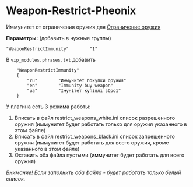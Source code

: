 # Weapon-Restrict-Pheonix

Иммунитет от ограничения оружия для [Ограничение оружия](https://hlmod.ru/resources/ogranichenie-oruzhija.827/)

**Параметры:** (добавить в нужные группы)


```
"WeaponRestrictImmunity"        "1"
```


В `vip_modules.phrases.txt` добавить

```
	"WeaponRestrictImmunity"
	{
		"ru"        "Иммунитет покупки оружия"
		"en"        "Immunity buy weapon"
		"ua"        "Імунітет купівлі зброї"
	}
```


У плагина есть 3 режима работы:

1. Вписать в файл restrict_weapons_white.ini список разрешенного оружия (иммунитет будет работать только для оружия указанного в этом файле)
1. Вписать в файл restrict_weapons_black.ini список запрещенного оружия (иммунитет будет работать для всего оружия, кроме указанного в этом файле)
1. Оставить оба файла пустыми (иммунитет будет работать для всего оружия)


*Внимание! Если заполнить оба файла - будет работать только белый список.*
